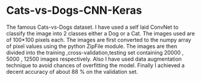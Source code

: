 # Cats-vs-Dogs-CNN-Keras
The famous Cats-vs-Dogs dataset. I have used a self laid ConvNet to classify the image into 2 classes either a Dog or a Cat. The images used are of 100*100 pixels each. The images are first converted to the numpy array of pixel values using the python ZipFile module. The images are then divided into the training ,cross-validation,testing set containing 20000 , 5000 , 12500 images respectively. Also I have used data augmentation technique to avoid chances of overfitting the model. Finally I achieved a decent accuracy of about 88 % on the validation set.
